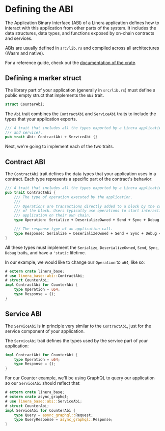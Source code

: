 # Defining the ABI

The Application Binary Interface (ABI) of a Linera application defines how to
interact with this application from other parts of the system. It includes the
data structures, data types, and functions exposed by on-chain contracts and
services.

ABIs are usually defined in `src/lib.rs` and compiled across all architectures
(Wasm and native).

For a reference guide, check out the
[documentation of the crate](https://docs.rs/linera-base/latest/linera_base/abi/).

## Defining a marker struct

The library part of your application (generally in `src/lib.rs`) must define a
public empty struct that implements the `Abi` trait.

```rust
struct CounterAbi;
```

The `Abi` trait combines the `ContractAbi` and `ServiceAbi` traits to include
the types that your application exports.

```rust
/// A trait that includes all the types exported by a Linera application (both contract
/// and service).
pub trait Abi: ContractAbi + ServiceAbi {}
```

Next, we're going to implement each of the two traits.

## Contract ABI

The `ContractAbi` trait defines the data types that your application uses in a
contract. Each type represents a specific part of the contract's behavior:

```rust
/// A trait that includes all the types exported by a Linera application contract.
pub trait ContractAbi {
    /// The type of operation executed by the application.
    ///
    /// Operations are transactions directly added to a block by the creator (and signer)
    /// of the block. Users typically use operations to start interacting with an
    /// application on their own chain.
    type Operation: Serialize + DeserializeOwned + Send + Sync + Debug + 'static;

    /// The response type of an application call.
    type Response: Serialize + DeserializeOwned + Send + Sync + Debug + 'static;
}
```

All these types must implement the `Serialize`, `DeserializeOwned`, `Send`,
`Sync`, `Debug` traits, and have a `'static` lifetime.

In our example, we would like to change our `Operation` to `u64`, like so:

```rust
# extern crate linera_base;
# use linera_base::abi::ContractAbi;
# struct CounterAbi;
impl ContractAbi for CounterAbi {
    type Operation = u64;
    type Response = ();
}
```

## Service ABI

The `ServiceAbi` is in principle very similar to the `ContractAbi`, just for the
service component of your application.

The `ServiceAbi` trait defines the types used by the service part of your
application:

```rust
impl ContractAbi for CounterAbi {
    type Operation = u64;
    type Response = ();
}
```

For our Counter example, we'll be using GraphQL to query our application so our
`ServiceAbi` should reflect that:

```rust
# extern crate linera_base;
# extern crate async_graphql;
# use linera_base::abi::ServiceAbi;
# struct CounterAbi;
impl ServiceAbi for CounterAbi {
    type Query = async_graphql::Request;
    type QueryResponse = async_graphql::Response;
}
```
